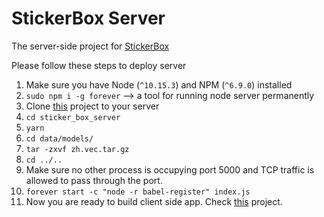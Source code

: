 # StickerBox Server

The server-side project for [StickerBox](https://github.com/tom6311tom6311/midterm_sticker_box)

Please follow these steps to deploy server

1. Make sure you have Node (`^10.15.3`) and NPM (`^6.9.0`) installed
2. `sudo npm i -g forever` --> a tool for running node server permanently
3. Clone [this](https://github.com/tom6311tom6311/sticker_box_server.git) project to your server
4. `cd sticker_box_server`
5. `yarn`
6. `cd data/models/`
7. `tar -zxvf zh.vec.tar.gz`
8. `cd ../..`
9. Make sure no other process is occupying port 5000 and TCP traffic is allowed to pass through the port.
10. `forever start -c "node -r babel-register" index.js`
11. Now you are ready to build client side app. Check [this](https://github.com/tom6311tom6311/midterm_sticker_box) project.
